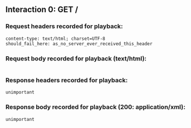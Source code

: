 ## Interaction 0: GET /

### Request headers recorded for playback:

```
content-type: text/html; charset=UTF-8
should_fail_here: as_no_server_ever_received_this_header
```

### Request body recorded for playback (text/html):

```

```

### Response headers recorded for playback:

```
unimportant
```

### Response body recorded for playback (200: application/xml):

```
unimportant
```
